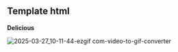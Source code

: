 ## Template html
**Delicious**

![2025-03-27_10-11-44-ezgif com-video-to-gif-converter](https://github.com/user-attachments/assets/3d926812-7ef7-4841-819b-0d27b86e5d1f)

